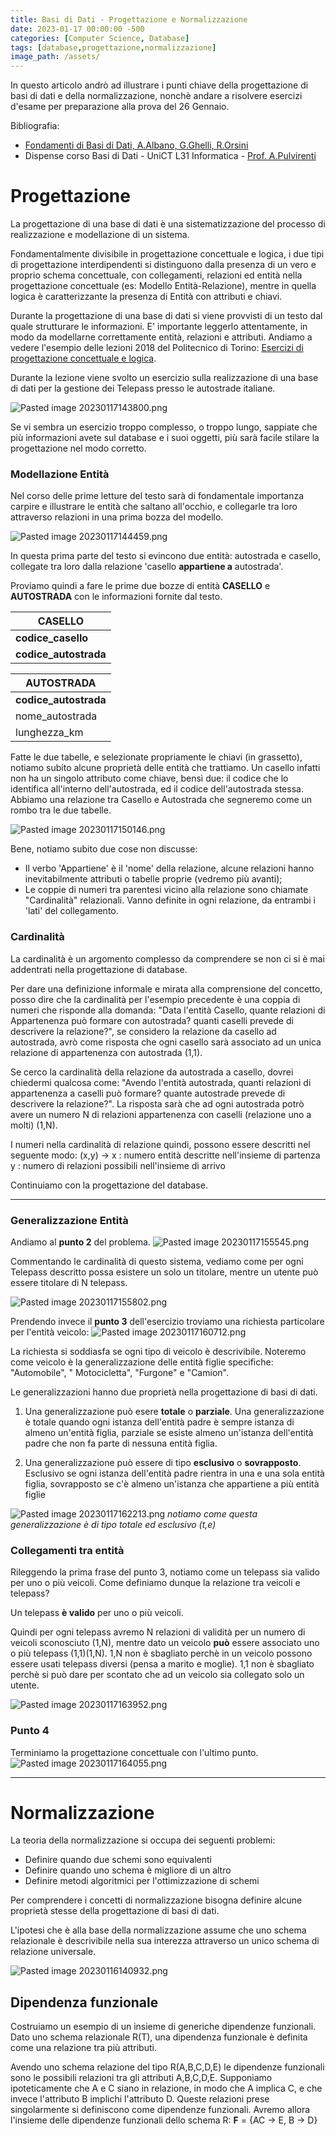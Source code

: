 ```yaml
---
title: Basi di Dati - Progettazione e Normalizzazione
date: 2023-01-17 00:00:00 -500
categories: [Computer Science, Database]
tags: [database,progettazione,normalizzazione]
image_path: /assets/
--- 
```


In questo articolo andrò ad illustrare i punti chiave della progettazione di basi di dati e della normalizzazione, nonchè andare a risolvere esercizi d'esame per preparazione alla prova del 26 Gennaio.

Bibliografia:
- [Fondamenti di Basi di Dati, A.Albano, G.Ghelli, R.Orsini](http://fondamentidibasididati.it/wp-content/uploads/2020/11/FondamentiBD-Edizione-C30-11-21.pdf)
- Dispense corso Basi di Dati - UniCT L31 Informatica - [Prof. A.Pulvirenti](https://www.medclin.unict.it/docenti/alfredo.pulvirenti)

# Progettazione

La progettazione di una base di dati è una sistematizzazione del processo di realizzazione e modellazione di un sistema.

Fondamentalmente divisibile in progettazione concettuale e logica, i due tipi di progettazione interdipendenti si distinguono dalla presenza di un vero e proprio schema concettuale, con collegamenti, relazioni ed entità nella progettazione concettuale (es: Modello Entità-Relazione), mentre in quella logica è caratterizzante la presenza di Entità con attributi e chiavi.

Durante la progettazione di una base di dati si viene provvisti di un testo dal quale strutturare le informazioni. E' importante leggerlo attentamente, in modo da modellarne correttamente entità, relazioni e attributi. Andiamo a vedere l'esempio delle lezioni 2018 del Politecnico di Torino: [Esercizi di progettazione concettuale e logica](https://www.youtube.com/watch?v=c3606AJpiVo).

Durante la lezione viene svolto un esercizio sulla realizzazione di una base di dati per la gestione dei Telepass presso le autostrade italiane.

 ![Pasted image 20230117143800.png](https://raw.githubusercontent.com/mcap0/mcap0.github.io/main/assets/Pasted%20image%2020230117143800.png)

Se vi sembra un esercizio troppo complesso, o troppo lungo, sappiate che più informazioni avete sul database e i suoi oggetti, più sarà facile stilare la progettazione nel modo corretto.

### Modellazione Entità

Nel corso delle prime letture del testo sarà di fondamentale importanza carpire e illustrare le entità che saltano all'occhio, e collegarle tra loro attraverso relazioni in una prima bozza del modello.

![Pasted image 20230117144459.png](https://raw.githubusercontent.com/mcap0/mcap0.github.io/main/assets/Pasted%20image%2020230117144459.png)

In questa prima parte del testo si evincono due entità: autostrada e casello, collegate tra loro dalla relazione 'casello **appartiene a** autostrada'.

Proviamo quindi a fare le prime due bozze di entità **CASELLO** e **AUTOSTRADA** con le informazioni fornite dal testo.

| CASELLO               |
| --------------------- |
| **codice_casello**    |
| **codice_autostrada** |

| AUTOSTRADA            |
| --------------------- |
| **codice_autostrada** |
| nome_autostrada       |
| lunghezza_km          |

Fatte le due tabelle, e selezionate propriamente le chiavi (in grassetto), notiamo subito alcune proprietà delle entità che trattiamo. Un casello infatti non ha un singolo attributo come chiave, bensì due: il codice che lo identifica all'interno dell'autostrada, ed il codice dell'autostrada stessa. Abbiamo una relazione tra Casello e Autostrada che segneremo come un rombo tra le due tabelle.

![Pasted image 20230117150146.png](https://raw.githubusercontent.com/mcap0/mcap0.github.io/main/assets/Pasted%20image%2020230117150146.png)

Bene, notiamo subito due cose non discusse:
- Il verbo 'Appartiene' è il 'nome' della relazione, alcune relazioni hanno inevitabilmente attributi o tabelle proprie (vedremo più avanti);
- Le coppie di numeri tra parentesi vicino alla relazione sono chiamate "Cardinalità" relazionali. Vanno definite in ogni relazione, da entrambi i 'lati' del collegamento. 

### Cardinalità

La cardinalità è un argomento complesso da comprendere se non ci si è mai addentrati nella progettazione di database.

Per dare una definizione informale e mirata alla comprensione del concetto, posso dire che la cardinalità per l'esempio precedente è una coppia di numeri che risponde alla domanda: "Data l'entità Casello, quante relazioni di Appartenenza può formare con autostrada? quanti caselli prevede di descrivere la relazione?", se considero la relazione da casello ad autostrada, avrò come risposta che ogni casello sarà associato ad un unica relazione di appartenenza con autostrada (1,1).

Se cerco la cardinalità della relazione da autostrada a casello, dovrei chiedermi qualcosa come: "Avendo l'entità autostrada, quanti relazioni di appartenenza a caselli può formare? quante autostrade prevede di descrivere la relazione?".
La risposta sarà che ad ogni autostrada potrò avere un numero N di relazioni appartenenza con caselli (relazione uno a molti) (1,N).

I numeri nella cardinalità di relazione quindi, possono essere descritti nel seguente modo:
(x,y) ->
x : numero entità descritte nell'insieme di partenza
y : numero di relazioni possibili nell'insieme di arrivo

Continuiamo con la progettazione del database.

---

### Generalizzazione Entità

Andiamo al **punto 2** del problema.
![Pasted image 20230117155545.png](https://raw.githubusercontent.com/mcap0/mcap0.github.io/main/assets/Pasted%20image%2020230117155545.png)

Commentando le cardinalità di questo sistema, vediamo come per ogni Telepass descritto possa esistere un solo un titolare, mentre un utente può essere titolare di N telepass.

![Pasted image 20230117155802.png](https://raw.githubusercontent.com/mcap0/mcap0.github.io/main/assets/Pasted%20image%2020230117155802.png)

Prendendo invece il **punto 3** dell'esercizio troviamo una richiesta particolare per l'entità veicolo:
![Pasted image 20230117160712.png](https://raw.githubusercontent.com/mcap0/mcap0.github.io/main/assets/Pasted%20image%2020230117160712.png)

La richiesta si soddiasfa se ogni tipo di veicolo è descrivibile. Noteremo come veicolo è la generalizzazione delle entità figlie specifiche: "Automobile", " Motocicletta", "Furgone" e "Camion".

Le generalizzazioni hanno due proprietà nella progettazione di basi di dati. 
1. Una generalizzazione può esere **totale** o **parziale**. Una generalizzazione è totale quando ogni istanza dell'entità padre è sempre istanza di almeno un'entità figlia, parziale se esiste almeno un'istanza dell'entità padre che non fa parte di nessuna entità figlia.

2. Una generalizzazione può essere di tipo **esclusivo** o **sovrapposto**. Esclusivo se ogni istanza dell'entità padre rientra in una e una sola entità figlia, sovrapposto se c'è almeno un'istanza che appartiene a più entità figlie

![Pasted image 20230117162213.png](https://raw.githubusercontent.com/mcap0/mcap0.github.io/main/assets/Pasted%20image%2020230117162213.png)
_notiamo come questa generalizzazione è di tipo totale ed esclusivo (t,e)_

### Collegamenti tra entità

Rileggendo la prima frase del punto 3, notiamo come un telepass sia valido per uno o più veicoli. Come definiamo dunque la relazione tra veicoli e telepass?

Un telepass **è valido** per uno o più veicoli. 

Quindi per ogni telepass avremo N relazioni di validità per un numero di veicoli sconosciuto (1,N), mentre dato un veicolo **può** essere associato uno o più telepass (1,1)(1,N). 1,N non è sbagliato perchè in un veicolo possono essere usati telepass diversi (pensa a marito e moglie). 1,1 non è sbagliato perchè si può dare per scontato che ad un veicolo sia collegato solo un utente.

![Pasted image 20230117163952.png](https://raw.githubusercontent.com/mcap0/mcap0.github.io/main/assets/Pasted%20image%2020230117163952.png)

### Punto 4

Terminiamo la progettazione concettuale con l'ultimo punto.
![Pasted image 20230117164055.png](https://raw.githubusercontent.com/mcap0/mcap0.github.io/main/assets/Pasted%20image%2020230117164055.png)

---

# Normalizzazione

La teoria della normalizzazione si occupa dei seguenti problemi:

- Definire quando due schemi sono equivalenti
- Definire quando uno schema è migliore di un altro
- Definire metodi algoritmici per l'ottimizzazione di schemi

Per comprendere i concetti di normalizzazione bisogna definire alcune proprietà stesse della progettazione di basi di dati.

L'ipotesi che è alla base della normalizzazione assume che uno schema relazionale è descrivibile nella sua interezza attraverso un unico schema di relazione universale.

![Pasted image 20230116140932.png](https://raw.githubusercontent.com/mcap0/mcap0.github.io/main/assets/Pasted%20image%2020230116140932.png)

## Dipendenza funzionale

Costruiamo un esempio di un insieme di generiche dipendenze funzionali.
Dato uno schema relazionale R(T), una dipendenza funzionale è definita come una relazione tra più attributi.

Avendo uno schema relazione del tipo R(A,B,C,D,E) le dipendenze funzionali sono le possibili relazioni tra gli attributi A,B,C,D,E. Supponiamo ipoteticamente che A e C siano in relazione, in modo che A implica C, e che invece l'attributo B implichi l'attributo D. Queste relazioni prese singolarmente si definiscono come dipendenze funzionali. Avremo allora l'insieme delle dipendenze funzionali dello schema R:
**F** = {AC -> E, B -> D} 
